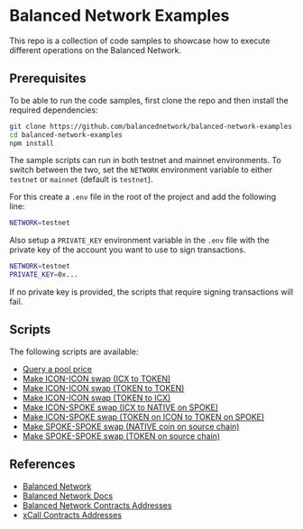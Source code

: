 # Balanced Network Examples

This repo is a collection of code samples to showcase how to execute different operations on the Balanced Network.

## Prerequisites

To be able to run the code samples, first clone the repo and then install the required dependencies:

```bash
git clone https://github.com/balancednetwork/balanced-network-examples.git
cd balanced-network-examples
npm install
```

The sample scripts can run in both testnet and mainnet environments. To switch between the two, set the `NETWORK` environment variable to either `testnet` or `mainnet` (default is `testnet`).

For this create a `.env` file in the root of the project and add the following line:

```bash
NETWORK=testnet
```

Also setup a `PRIVATE_KEY` environment variable in the `.env` file with the private key of the account you want to use to sign transactions.

```bash
NETWORK=testnet
PRIVATE_KEY=0x...
```

If no private key is provided, the scripts that require signing transactions will fail.

## Scripts

The following scripts are available:

- [Query a pool price](./scripts/query-pool-price.js)
- [Make ICON-ICON swap (ICX to TOKEN)](./scripts/make-icon-icon-swap.js)
- [Make ICON-ICON swap (TOKEN to TOKEN)](./scripts/make-icon-icon-swap-2.js)
- [Make ICON-ICON swap (TOKEN to ICX)](./scripts/make-icon-icon-swap-3.js)
- [Make ICON-SPOKE swap (ICX to NATIVE on SPOKE)](./scripts/make-icon-evm-swap.js)
- [Make ICON-SPOKE swap (TOKEN on ICON to TOKEN on SPOKE)](./scripts/make-icon-evm-swap.js)
- [Make SPOKE-SPOKE swap (NATIVE coin on source chain)](./scripts/make-evm-evm-swap.js)
- [Make SPOKE-SPOKE swap (TOKEN on source chain)](./scripts/make-evm-evm-swap-2.js)


## References
- [Balanced Network](https://balanced.network/)
- [Balanced Network Docs](https://docs.balanced.network/)
- [Balanced Network Contracts Addresses](https://github.com/balancednetwork/balanced-java-contracts/wiki/Contract-Addresses)
- [xCall Contracts Addresses](https://github.com/icon-project/xcall-multi/wiki/xCall-Deployment-Info)
